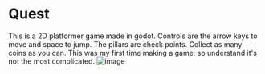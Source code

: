 # Quest
This is a 2D platformer game made in godot.
Controls are the arrow keys to move and space to jump.
The pillars are check points.
Collect as many coins as you can.
This was my first time making a game, so understand it's not the most complicated.
![image](https://github.com/user-attachments/assets/1ab32d37-efd5-40fc-b5f8-884f9d33f4c8)
